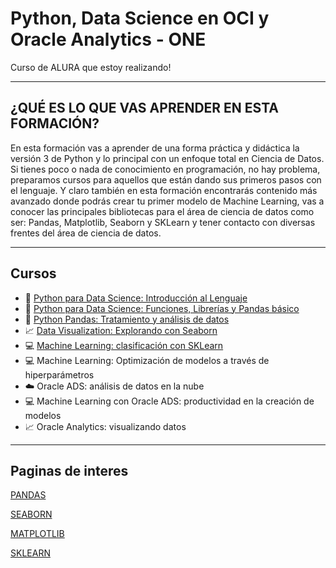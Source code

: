 # Python, Data Science en OCI y Oracle Analytics - ONE
Curso de ALURA que estoy realizando!

---

## ¿QUÉ ES LO QUE VAS APRENDER EN ESTA FORMACIÓN?
En esta formación vas a aprender de una forma práctica y didáctica la versión 3 de Python y lo principal con un enfoque total en Ciencia de Datos. Si tienes poco o nada de conocimiento en programación, no hay problema, preparamos cursos para aquellos que están dando sus primeros pasos con el lenguaje. Y claro también en esta formación encontrarás contenido más avanzado donde podrás crear tu primer modelo de Machine Learning, vas a conocer las principales bibliotecas para el área de ciencia de datos como ser: Pandas, Matplotlib, Seaborn y SKLearn y tener contacto con diversas frentes del área de ciencia de datos.

---

## Cursos
- 🐍 <a href="https://github.com/Tushima437/python/blob/main/Python%20para%20Data%20Science%3A%20Introducción%20al%20Lenguaje.ipynb">Python para Data Science: Introducción al Lenguaje</a>
- 🐍 <a href="https://github.com/Tushima437/python/blob/main/Python%20para%20Data%20Science%3A%20Funciones%2C%20Librerías%20y%20Pandas%20básico.ipynb">Python para Data Science: Funciones, Librerías y Pandas básico</a>
- 🐼 <a href="https://github.com/Tushima437/python/blob/main/Python%20Pandas%20Tratamiento%20y%20análisis%20de%20datos.ipynb">Python Pandas: Tratamiento y análisis de datos</a>
- 📈 <a href="https://github.com/Tushima437/python/blob/main/Data%20Visualization%20Explorando%20con%20Seaborn.ipynb">Data Visualization: Explorando con Seaborn</a>
- 💻 <a href="https://github.com/Tushima437/python/blob/main/Machine%20Learning%20con%20SKLearn.ipynb">Machine Learning: clasificación con SKLearn</a>
- 💻 Machine Learning: Optimización de modelos a través de hiperparámetros
- ☁️ Oracle ADS: análisis de datos en la nube
- 💻 Machine Learning con Oracle ADS: productividad en la creación de modelos
- 📈 Oracle Analytics: visualizando datos


---

## Paginas de interes

<a href="https://pandas.pydata.org/pandas-docs/stable/">PANDAS</a>

<a href="https://seaborn.pydata.org/tutorial/introduction">SEABORN</a>

<a href="https://matplotlib.org/stable/users/explain/colors/index.html#tutorials-colors">MATPLOTLIB</a>

<a href="https://scikit-learn.org/stable/">SKLEARN</a>
